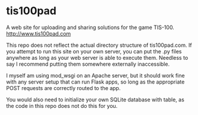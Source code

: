 # tis100pad
A web site for uploading and sharing solutions for the game TIS-100. http://www.tis100pad.com

This repo does not reflect the actual directory structure of tis100pad.com. If you attempt to run this site on your own server, you can put the .py files anywhere as long as your web server is able to execute them. Needless to say I recommend putting them somewhere externally inaccessible.

I myself am using mod_wsgi on an Apache server, but it should work fine with any server setup that can run Flask apps, so long as the appropriate POST requests are correctly routed to the app.

You would also need to initialize your own SQLite database with table, as the code in this repo does not do this for you.
